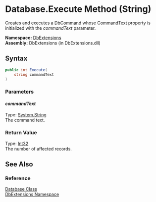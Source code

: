 Database.Execute Method (String)
================================
Creates and executes a [DbCommand][1] whose [CommandText][2] property is initialized with the *commandText* parameter.

**Namespace:** [DbExtensions][3]  
**Assembly:** DbExtensions (in DbExtensions.dll)

Syntax
------

```csharp
public int Execute(
	string commandText
)
```

### Parameters

#### *commandText*
Type: [System.String][4]  
The command text.

### Return Value
Type: [Int32][5]  
The number of affected records.

See Also
--------

### Reference
[Database Class][6]  
[DbExtensions Namespace][3]  

[1]: http://msdn.microsoft.com/en-us/library/852d01k6
[2]: http://msdn.microsoft.com/en-us/library/9d2hk99t
[3]: ../README.md
[4]: http://msdn.microsoft.com/en-us/library/s1wwdcbf
[5]: http://msdn.microsoft.com/en-us/library/td2s409d
[6]: README.md